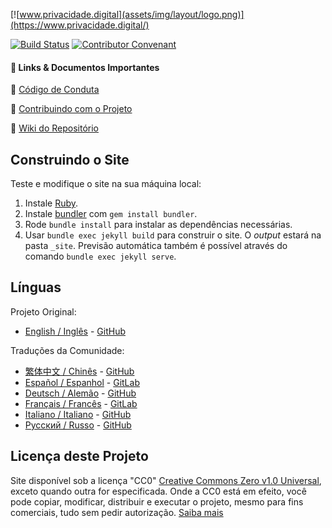 [![www.privacidade.digital](assets/img/layout/logo.png)](https://www.privacidade.digital/)

[![Build Status](https://travis-ci.org/PrivacidadeDigital/privacidade.digital.svg?branch=master)](https://travis-ci.org/PrivacidadeDigital/privacidade.digital) [![Contributor Convenant](https://img.shields.io/badge/Contributor%20Covenant-v1.4%20adopted-ff69b4.svg)](CODE_OF_CONDUCT.md)

#### :loudspeaker: Links & Documentos Importantes

:loudspeaker: [Código de Conduta](CODE_OF_CONDUCT.md)

:loudspeaker: [Contribuindo com o Projeto](CONTRIBUTING.md)

:loudspeaker: [Wiki do Repositório](https://github.com/PrivacidadeDigital/privacidade.digital/wiki)

## Construindo o Site

Teste e modifique o site na sua máquina local:

1. Instale [Ruby](https://www.ruby-lang.org/pt/documentation/installation/).
1. Instale [bundler](https://bundler.io/) com `gem install bundler`.
1. Rode `bundle install` para instalar as dependências necessárias.
1. Usar `bundle exec jekyll build` para construir o site. O _output_ estará na pasta `_site`. Previsão automática também é possível através do comando `bundle exec jekyll serve`.

## Línguas

Projeto Original:

- [English / Inglês](https://www.privacytools.io) - [GitHub](https://github.com/privacytoolsIO/privacytools.io)

Traduções da Comunidade:

- [繁体中文 / Chinês](https://privacytools.twngo.xyz/) - [GitHub](https://github.com/twngo/privacytools-zh)
- [Español / Espanhol](https://victorhck.gitlab.io/privacytools-es/) - [GitLab](https://gitlab.com/victorhck/privacytools-es)
- [Deutsch / Alemão](https://privacytools.it-sec.rocks/) - [GitHub](https://github.com/Anon215/privacytools.it-sec.rocks)
- [Français / Francês](https://privacytools.dreads-unlock.fr/) - [GitLab](https://gitlab.com/Booteille/privacytools)
- [Italiano / Italiano](https://privacytools-it.github.io/) - [GitHub](https://github.com/privacytools-it/privacytools-it.github.io)
- [Русский / Russo](https://privacytools.ru) - [GitHub](https://github.com/c0rdis/privacytools.ru)

## Licença deste Projeto

Site disponível sob a licença "CC0" [Creative Commons Zero v1.0 Universal](https://www.privacidade.digital/LICENSE.txt), exceto quando outra for especificada. Onde a CC0 está em efeito, você pode copiar, modificar, distribuir e executar o projeto, mesmo para fins comerciais, tudo sem pedir autorização. [Saiba mais](https://creativecommons.org/publicdomain/zero/1.0/deed.pt_BR)
